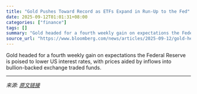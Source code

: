 ```yaml
---
title: "Gold Pushes Toward Record as ETFs Expand in Run-Up to the Fed"
date: 2025-09-12T01:01:31+08:00
categories: ["finance"]
tags: []
summary: "Gold headed for a fourth weekly gain on expectations the Federal Reserve is poised to lower US interest rates, with prices aided by inflows into bullion-backed exchange traded funds."
source_url: "https://www.bloomberg.com/news/articles/2025-09-12/gold-heads-for-weekly-gain-as-etfs-expand-in-run-up-to-the-fed"
---
```


Gold headed for a fourth weekly gain on expectations the Federal Reserve is poised to lower US interest rates, with prices aided by inflows into bullion-backed exchange traded funds.

---

*来源: [原文链接](https://www.bloomberg.com/news/articles/2025-09-12/gold-heads-for-weekly-gain-as-etfs-expand-in-run-up-to-the-fed)*
